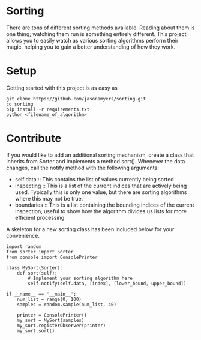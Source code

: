 # Sorting

There are tons of different sorting methods available.  Reading about
them is one thing; watching them run is something entirely different.
This project allows you to easily watch as various sorting algorithms
perform their magic, helping you to gain a better understanding of how
they work.

# Setup

Getting started with this project is as easy as

    git clone https://github.com/jasonamyers/sorting.git
    cd sorting
    pip install -r requirements.txt
    python <filename_of_algorithm>

# Contribute

If you would like to add an additional sorting mechanism, create a
class that inherits from Sorter and implements a method sort().
Whenever the data changes, call the notify method with the following
arguments:

* self.data :: This contains the list of values currently being sorted
* inspecting :: This is a list of the current indices that are
  actively being used.  Typically this is only one value, but there
  are sorting algorithms where this may not be true.
* boundaries :: This is a list containing the bounding indices of the
  current inspection, useful to show how the algorithm divides us
  lists for more efficient processing

A skeleton for a new sorting class has been included below for your
convenience.

    import random
    from sorter import Sorter
    from console import ConsolePrinter
        
    class MySort(Sorter):
        def sort(self):
            # Implement your sorting algorithm here
            self.notify(self.data, [index], [lower_bound, upper_bound])
        
    if __name__ == '__main__':
        num_list = range(0, 100)
        samples = random.sample(num_list, 40)
    
        printer = ConsolePrinter()
        my_sort = MySort(samples)
        my_sort.registerObserver(printer)
        my_sort.sort()
